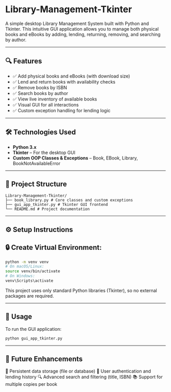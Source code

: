 # Library-Management-Tkinter

A simple desktop Library Management System built with Python and Tkinter. This intuitive GUI application allows you to manage both physical books and eBooks by adding, lending, returning, removing, and searching by author.

---

## 🔍 Features

- ✅ Add physical books and eBooks (with download size)
- ✅ Lend and return books with availability checks
- ✅ Remove books by ISBN
- ✅ Search books by author
- ✅ View live inventory of available books
- ✅ Visual GUI for all interactions
- ✅ Custom exception handling for lending logic

---

## 🛠 Technologies Used

- **Python 3.x**
- **Tkinter** – For the desktop GUI
- **Custom OOP Classes & Exceptions** – Book, EBook, Library, BookNotAvailableError

---

## 📁 Project Structure

```
Library-Management-Tkinter/
├── book_library.py # Core classes and custom exceptions
├── gui_app_tkinter.py # Tkinter GUI frontend
└── README.md # Project documentation
```

---

## ⚙️ Setup Instructions

## 🔒 Create Virtual Environment:

```bash
python -m venv venv
# On macOS/Linux:
source venv/bin/activate
# On Windows:
venv\Scripts\activate
```

This project uses only standard Python libraries (Tkinter), so no external packages are required.

---

## 🚀 Usage
To run the GUI application:

```bash
python gui_app_tkinter.py
```

---

## 📌 Future Enhancements

💾 Persistent data storage (file or database)
🔐 User authentication and lending history
🔍 Advanced search and filtering (title, ISBN)
📚 Support for multiple copies per book
